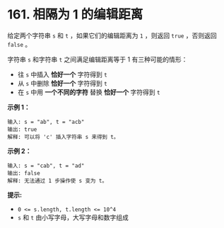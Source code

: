 # 161. 相隔为 1 的编辑距离

给定两个字符串 `s` 和 `t` ，如果它们的编辑距离为 `1` ，则返回 `true` ，否则返回 `false` 。

字符串 `s` 和字符串 `t` 之间满足编辑距离等于 1 有三种可能的情形：

- 往 `s` 中插入 **恰好一个** 字符得到 `t`
- 从 `s` 中删除 **恰好一个** 字符得到 `t`
- 在 `s` 中用 **一个不同的字符** 替换 **恰好一个** 字符得到 `t`

**示例 1：**

```()
输入: s = "ab", t = "acb"
输出: true
解释: 可以将 'c' 插入字符串 s 来得到 t。
```

**示例 2：**

```()
输入: s = "cab", t = "ad"
输出: false
解释: 无法通过 1 步操作使 s 变为 t。
```

**提示:**

- `0 <= s.length, t.length <= 10^4`
- `s` 和 `t` 由小写字母，大写字母和数字组成

